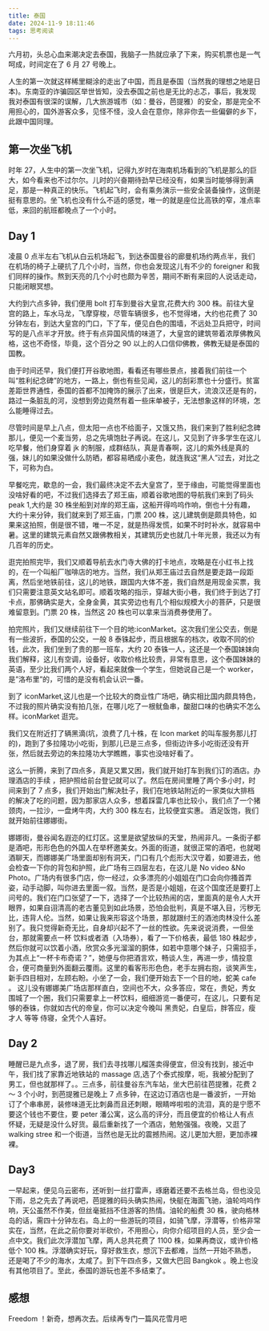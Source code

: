 ```yaml
---
title: 泰国
date: 2024-11-9 18:11:46
tags: 思考阅读
---
```


六月初，头总心血来潮决定去泰国，我脑子一热就应承了下来，购买机票也是一气呵成，时间定在了 6 月 27 号晚上。

人生的第一次就这样稀里糊涂的走出了中国，而且是泰国（当然我的理想之地是日本)。东南亚的诈骗园区举世皆知，没去泰国之前也是无比的忐忑，事后，我发现我对泰国有很深的误解，几大旅游城市（如：曼谷，芭提雅）的安全，那是完全不用担心的，国外游客众多，见怪不怪，没人会在意你，除非你去一些偏僻的乡下，此跟中国同理。

## 第一次坐飞机

时年 27，人生中的第一次坐飞机，记得九岁时在海南机场看到的飞机是那么的巨大，如今看来也不过尔尔。儿时的兴奋期待劲早已经没有，如果当时能够得到满足，那是一种真正的快乐。飞机起飞时，会有乘务演示一些安全装备操作，这倒是挺有意思的。坐飞机也没有什么不适的感觉，唯一的就是座位比高铁的窄，准点率低，来回的航班都晚点了一个小时。

## Day 1

凌晨 0 点半左右飞机从白云机场起飞，到达泰国曼谷的廊曼机场约两点半，我们在机场的椅子上硬抗了几个小时，当然，你也会发现这儿有不少的 foreigner 和我们同样的操作。熬到天亮的几个小时也颇为辛苦，期间不断有来回的人说话走动，只能闭眼冥想。

大约到六点多钟，我们便用 bolt 打车到曼谷大皇宫,花费大约 300 株。前往大皇宫的路上，车水马龙，飞摩穿梭，尽管车辆很多，也不觉得堵，大约也花费了 30 分钟左右，到达大皇宫的门口，下了车，便见白色的围墙，不远处卫兵把守，时间写的是八点半才开放。终于有点异国风情的味道了，大皇宫的建筑带着浓厚佛教风格，这也不奇怪，毕竟，这个百分之 90 以上的人口信仰佛教，佛教无疑是泰国的国教。

由于时间还早，我们便打开谷歌地图，看看还有哪些景点，接着我们前往一个叫“胜利纪念碑”的地方，一路上，倒也有些见闻，这儿的刮彩票也十分盛行。贫富差距世界通性，泰国的首都不加掩饰的展示了出来，很是巨大，流浪汉还是有的，路过一条脏乱的河，没想到旁边竟然有着一些床单被子，无法想象这样的环境，怎么能睡得过去。

尽管时间是早上八点，但太阳一点也不给面子，又饿又热，我们来到了胜利纪念碑那儿，便见一个麦当劳，总之先填饱肚子再说。在这儿，又见到了许多学生在这儿吃早餐，他们身穿着 jk 的制服，成群结队，真是青春啊，这儿的紫外线是真的强，妹儿的如果没做什么防晒，都容易晒成小麦色，就连我这“黑人”过去，对比之下，可称为白。

早餐吃完，歇息的一会，我们最终决定不去大皇宫了，至于缘由，可能觉得里面也没啥好看的吧，不过我们选择去了郑王庙，顺着谷歌地图的导航我们来到了码头 peak 1,大约是 30 株坐船到对岸的郑王庙，这船开得呜呜作响，倒也十分有趣，大约十来分钟，我们就来到了郑王庙，门票 200 株，这儿建筑倒是颇具特色，如果来这拍照，倒是很不错，唯一不足，就是热得发慌，如果不时时补水，就容易中暑。这里的建筑元素自然又跟佛教相关，其建筑历史也就几十年光景，我还以为有几百年的历史。

逛完拍照完毕，我们又顺着导航去水门寺大佛的打卡地点，攻略是在小红书上找的，在一个叫船厂咖啡店的地方。当然，我们从郑王庙过去自然是要走路一段距离，然后坐地铁前往，这儿的地铁，跟国内大体不差，我们自然是用现金买票，我们只需要注意英文站名即可。顺着攻略的指示，穿越大街小巷，我们终于到达了打卡点，那佛确实是大，全身金黄，其实旁边也有几个相似规模大小的菩萨，只是很难留意到。门票 20 株，当然这 20 株也可以拿来当消费券使用了。

拍完照片，我们又继续前往下一个目的地:iconMarket。这次我们坐公交去，倒是有一些波折，泰国的公交，一般 8 泰铢起步，而且根据车的档次，收取不同的价钱，此次，我们坐到了贵的那一班车，大约 20 泰铢一人，这还是一个泰国妹妹向我们解释，这儿有空调，设备好，收取价格比较贵，非常有意思，这个泰国妹妹的英语，至少比我们两个人好，看起来就像一个学生，但她说自己是一个 worker，是”洛布里”的，可惜的是没有机会认识一番。

到了 iconMarket,这儿也是一个比较大的商业性广场吧，确实相比国内颇具特色，不过我的照片确实没有拍几张，在哪儿吃了一根鱿鱼串，酸甜口味的也确实不怎么样。iconMarket 逛完。

我们又在附近打了辆黑滴(坑，浪费了几十株，在 Icon market 的叫车服务那儿打的)，跑到了多拉隆功小吃街，到那儿已是三点多，但街边许多小吃街还没有开张，然后就去旁边的朱拉隆功大学瞧瞧，事实也没啥好看了。

这么一折腾，来到了四点多，真是又累又困，我们就开始打车到我们订的酒店。办理酒店的手续 ，把护照给前台登记就可以了。然后在房间里睡了两个多小时，时间来到了 7 点多，我们开始出门解决肚子，我们在地铁站附近的一家类似大排档的解决了吃的问题，因为那家店人众多，想着踩雷几率也比较小，我们点了一个猪颈肉，一拉沙，一盘烤牛肉，大约 300 株左右，比较便宜实惠。 酒足饭饱，我们就开始前往娜娜街。

娜娜街，曼谷闻名遐迩的红灯区。这里是欲望放纵的天堂，热闹非凡。一条街子都是酒吧，形形色色的外国人在举杯邀美女。外面的街道，就很正常的酒吧，也就喝酒聊天，而娜娜美广场里面却别有洞天，门口有几个彪形大汉守着，如要进去，他会检查一下你的背包和护照，此广场有三四层左右，在这儿是 No video &No Photo。广场内有很多门店，你一经过，众多漂亮的小姐姐在门口会向你搔首弄姿，动手动脚，叫你进去里面一叙。当然，是否是小姐姐，在这个国度还是要打上问号的。我们在门口张望了一下，选择了一个比较热闹的店，里面真的是令人大开眼界，如果自诩清高的老古董见到如此场景，恐怕会批判，真是不堪入目，污秽无比，违背人伦。当然，如果让我来形容这个场景，那就跟纣王的酒池肉林没什么差别了。我只觉得新奇无比，自身却兴起不了一丝的性欲。先来说说消费，一但坐台，那就需要点一杯 饮料或者酒（入场券），看了一下价格表，最低 180 株起步，然后你就可以饮着小酒，欣赏众多光溜溜的胴体，如若中意哪个妹子，只需招手，为其点上“一杯卡布奇诺？”，她便与你把酒言欢，畅谈人生，再进一步，情投意合，便可商量到外面翻云覆雨。这里的看客形形色色，老手左拥右抱，谈笑声生，新手四目相对，左顾右盼。小坐了一会，我们便开始去下一个目的地，蛇美 cafe 。 这儿没有娜娜美广场店那样直白，空间也不大，众多答应，常在，贵妃，秀女围城了一个圈，我们只需要拿上一杯饮料，细细游览一番便可，在这儿，只要有足够的泰铢，你就如古代的帝皇，你可以决定今晚叫 黑贵妃，白皇后，胖答应，瘦才人 等等 侍寝，全凭个人喜好。

## Day 2

睡醒已是九点多，退了房，我们去寻找哪儿榴莲卖得便宜，但没有找到，接近中午，我们找了家靠近地铁站的 massage 店,选了个泰式按摩，呃，我被分配到了男工，但也就那样了。。三点多，前往曼谷东汽车站，坐大巴前往芭提雅，花费 2 ～ 3 个小时，到芭提雅已是晚上 7 点多钟，在这边订酒店也是一番波折，一开始订了个串串房，装修味道无比刺鼻而且还刺眼，眼睛哗啦啦的流泪，真的是宁愿不要这个钱也不要住，要 peter 潘公寓，这么高的评分，而且便宜的价格让人有点怀疑，无疑是没什么好货。最后重新找了一个酒店，勉勉强强。夜晚，又逛了 walking stree 和一个街道，当然也是无比的震撼热闹。这儿更加大胆，更加赤裸裸。

## Day3

一早起来，便见乌云密布，还听到一丝打雷声，琢磨着还要不去格兰岛，但也没见下雨，总之先去了再说吧，芭提雅的码头确实热闹，快艇在海面飞驰，油轮呜呜作响，天公虽然不作美，但丝毫抵挡不住游客的热情。油轮的船费 30 株，驶向格林岛的话，需四十分钟左右。岛上的一些游玩的项目，如骑飞摩，浮潜等，价格非常实在，当然，在此之前你要对半砍价，不用担心，向你介绍项目的人员，至少会一点中文。我们此次浮潜加飞摩，两人总共花费了 1100 株，如果再商议，或许价格低个 100 株。浮潜确实好玩，穿好救生衣，想沉下去都难，当然一开始不熟悉，还是喝了不少的海水，太咸了。到下午四点多，又做大巴回 Bangkok 。晚上也没有其他项目了。至此，泰国的游玩也差不多结束了。

## 感想

Freedom ！新奇，想再次去。后续再专门一篇风花雪月吧
